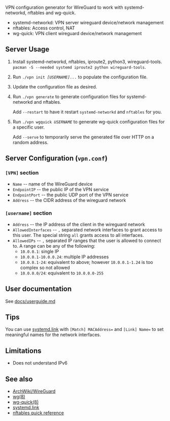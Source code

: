 VPN configuration generator for WireGuard to work with systemd-networkd, nftables and wg-quick.

* systemd-networkd: VPN server wireguard device/network management
* nftables: Access control, NAT
* wg-quick: VPN client wireguard device/network management

## Server Usage

1.  Install systemd-networkd, nftables, iproute2, python3, wireguard-tools. `pacman -S --needed systemd iproute2 python wireguard-tools`.

2.  Run <code>./vpn init <i>[USERNAME]...</i></code> to populate the configuration file.

3.  Update the configuration file as desired.

4.  Run `./vpn generate` to generate configuration files for systemd-networkd and nftables.

    Add `--restart` to have it restart `systemd-networkd` and `nftables` for you.

5.  Run <code>./vpn wgquick <i>USERNAME</i></code> to generate wg-quick configuration files for a specific user.

    Add `--serve` to temporarily serve the generated file over HTTP on a random address.

## Server Configuration (`vpn.conf`)

### `[VPN]` section

*   `Name` -- name of the WireGuard device
*   `EndpointIP` -- the public IP of the VPN service
*   `EndpointPort` -- the public UDP port of the VPN service
*   `Address` -- the CIDR address of the wireguard network

### <code>[<i>username</i>]</code> section

*   `Address` -- the IP address of the client in the wireguard network
*   `AllowedInterfaces` -- `,` separated network interfaces to grant access to this user.
    The special string `all` grants access to all interfaces.
*   `AllowedIPs` -- `,` separated IP ranges that the user is allowed to connect to. A range can be
    any of the following:
    *   `10.0.0.1`: single IP
    *   `10.0.0.1-10.0.0.24`: multiple IP addresses
    *   `10.0.0.1-24`: equivalent to above; however `10.0.0.1-1.24` is too complex so not allowed
    *   `10.0.0.0/24`: equivalent to `10.0.0.0-255`

## User documentation

See [docs/userguide.md]

## Tips

You can use [systemd.link] with `[Match] MACAddress=` and `[Link] Name=`
to set meaningful names for the network interfaces.

## Limitations

*   Does not understand IPv6

## See also

*   [ArchWiki/WireGuard](https://wiki.archlinux.org/index.php/WireGuard)
*   [wg(8)](https://git.zx2c4.com/wireguard-tools/about/src/man/wg.8)
*   [wg-quick(8)](https://git.zx2c4.com/wireguard-tools/about/src/man/wg-quick.8)
*   [systemd.link]
*   [nftables quick reference](https://wiki.nftables.org/wiki-nftables/index.php/Quick_reference-nftables_in_10_minutes)

[systemd.link]: https://www.freedesktop.org/software/systemd/man/systemd.link.html
[docs/userguide.md]: docs/userguide.md

